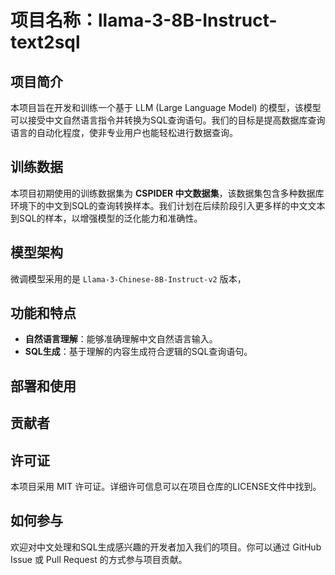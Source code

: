# 项目名称：llama-3-8B-Instruct-text2sql

## 项目简介
本项目旨在开发和训练一个基于 LLM (Large Language Model) 的模型，该模型可以接受中文自然语言指令并转换为SQL查询语句。我们的目标是提高数据库查询语言的自动化程度，使非专业用户也能轻松进行数据查询。

## 训练数据
本项目初期使用的训练数据集为 **CSPIDER 中文数据集**，该数据集包含多种数据库环境下的中文到SQL的查询转换样本。我们计划在后续阶段引入更多样的中文文本到SQL的样本，以增强模型的泛化能力和准确性。

## 模型架构
微调模型采用的是 `Llama-3-Chinese-8B-Instruct-v2` 版本，

## 功能和特点
- **自然语言理解**：能够准确理解中文自然语言输入。
- **SQL生成**：基于理解的内容生成符合逻辑的SQL查询语句。

## 部署和使用

## 贡献者

## 许可证
本项目采用 MIT 许可证。详细许可信息可以在项目仓库的LICENSE文件中找到。

## 如何参与
欢迎对中文处理和SQL生成感兴趣的开发者加入我们的项目。你可以通过 GitHub Issue 或 Pull Request 的方式参与项目贡献。

